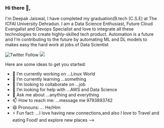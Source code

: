 ### Hi there 👋,
I'm Deepak Jaiswal, I have completed my graduation(B.tech (C.S.E) at The ICFAI University Dehradun. I am a Data Science Enthusiast, Future Cloud Evangalist and Devops Specialist and love to integrate all these technologies to create highly-skilled tech product. Automation is a future and I'm contributing to the future by automating ML and DL models to makes easy the hard work at jobs of Data Scientist

![Twitter Follow](https://img.shields.io/twitter/follow/DeepakJ68943515?color=1DA1F2&logo=Twitter&style=social)
<img src="https://img.shields.io/badge/linkedin/deepakjaiswaldj/?&style=for-the-badge&logo=linkedin&logoColor=white" />


Here are some ideas to get you started:

- 🔭 I’m currently working on ...Linux World
- 🌱 I’m currently learning ...something
- 👯 I’m looking to collaborate on ...job
- 🤔 I’m looking for help with ...AWS and Data Science
- 💬 Ask me about ...anything and everything
- 📫 How to reach me: ...message me 9793893742
- 😄 Pronouns: ... He/Him
- ⚡ Fun fact: ...I love having new connections,and also I love to Travel and eating Food! and explore new places
-->
